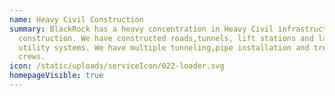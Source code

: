 ```yaml
---
name: Heavy Civil Construction
summary: BlackRock has a heavy concentration in Heavy Civil infrastructure
  construction. We have constructed roads,tunnels, lift stations and large
  utility systems. We have multiple tunneling,pipe installation and trenching
  crews.
icon: /static/uploads/serviceIcon/022-loader.svg
homepageVisible: true
---
```

